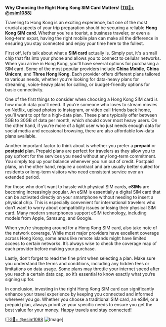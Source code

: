 **Why Choosing the Right Hong Kong SIM Card Matters! [[TG💪+ @esim1088](https://t.me/s/esim1088)]**

Traveling to Hong Kong is an exciting experience, but one of the most crucial aspects of your trip preparation should be securing a reliable **Hong Kong SIM card**. Whether you're a tourist, a business traveler, or even a long-term expat, having the right mobile plan can make all the difference in ensuring you stay connected and enjoy your time here to the fullest.

First off, let’s talk about what a **SIM card** actually is. Simply put, it's a small chip that fits into your phone and allows you to connect to cellular networks. When you arrive in Hong Kong, you'll have several options for purchasing a SIM card. Some of the most popular providers include **China Mobile**, **China Unicom**, and **Three Hong Kong**. Each provider offers different plans tailored to various needs, whether you're looking for data-heavy plans for streaming, voice-heavy plans for calling, or budget-friendly options for basic connectivity.

One of the first things to consider when choosing a Hong Kong SIM card is how much data you'll need. If you’re someone who loves to stream movies on Netflix, upload photos to Instagram, or video call friends back home, you’ll want to opt for a high-data plan. These plans typically offer between 5GB to 30GB of data per month, which should cover most heavy users. On the other hand, if you’re more of a light user who just needs enough data for social media and occasional browsing, there are also affordable low-data plans available.

Another important factor to think about is whether you prefer a **prepaid** or **postpaid** plan. Prepaid plans are perfect for travelers as they allow you to pay upfront for the services you need without any long-term commitment. You simply top up your balance whenever you run out of credit. Postpaid plans, on the other hand, require a contract and are usually better suited for residents or long-term visitors who need consistent service over an extended period.

For those who don’t want to hassle with physical SIM cards, **eSIMs** are becoming increasingly popular. An eSIM is essentially a digital SIM card that can be activated directly on your smartphone without needing to insert a physical chip. This is especially convenient for international travelers who don’t want to worry about compatibility issues or losing their physical SIM card. Many modern smartphones support eSIM technology, including models from Apple, Samsung, and Google.

When you’re shopping around for a Hong Kong SIM card, also take note of the network coverage. While most major providers have excellent coverage across Hong Kong, some areas like remote islands might have limited access to certain networks. It’s always wise to check the coverage map of each provider before making your purchase.

Lastly, don’t forget to read the fine print when selecting a plan. Make sure you understand the terms and conditions, including any hidden fees or limitations on data usage. Some plans may throttle your internet speed after you reach a certain data cap, so it’s essential to know exactly what you’re signing up for.

In conclusion, investing in the right Hong Kong SIM card can significantly enhance your travel experience by keeping you connected and informed wherever you go. Whether you choose a traditional SIM card, an eSIM, or a prepaid plan, always prioritize your specific needs to ensure you get the best value for your money. Happy travels and stay connected! 

[[TG💪+ @esim1088](https://t.me/s/esim1088) ![Image](https://i.postimg.cc/Y0z9fWf4/image.png)]